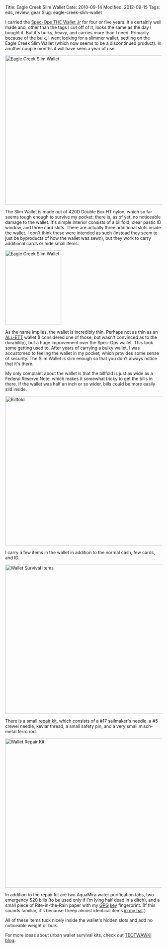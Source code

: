 Title: Eagle Creek Slim Wallet
Date: 2010-09-14
Modified: 2012-09-15
Tags: edc, review, gear
Slug: eagle-creek-slim-wallet

I carried the <a href="http://www.specopsbrand.com/ProductDetails.asp?ProductID=11">Spec-Ops THE Wallet Jr</a> for four or five years. It's certainly well made and, other than the tags I cut off of it, looks the same as the day I bought it. But it's bulky, heavy, and carries more than I need. Primarily because of the bulk, I went looking for a slimmer wallet, settling on the Eagle Creek Slim Wallet (which now seems to be a discontinued product). In another couple months it will have seen a year of use.

<a href="http://www.flickr.com/photos/pigmonkey/4991635878/" title="Eagle Creek Slim Wallet by Pig Monkey, on Flickr"><img src="http://farm5.static.flickr.com/4150/4991635878_7dfdba631a_z.jpg" width="640" height="480" alt="Eagle Creek Slim Wallet" /></a>

<!--more-->

The Slim Wallet is made out of 420D Double Box HT nylon, which so far seems tough enough to survive my pocket: there is, as of yet, no noticeable damage to the wallet. It's simple interior consists of a billfold, clear pastic ID window, and three card slots. There are actually three additional slots inside the wallet. I don't think these were intended as such (instead they seem to just be byproducts of how the wallet was sewn), but they work to carry additional cards or hide small items.

<a href="http://www.flickr.com/photos/pigmonkey/4991031041/" title="Eagle Creek Slim Wallet by Pig Monkey, on Flickr"><img src="http://farm5.static.flickr.com/4105/4991031041_e45713b325_m.jpg" width="180" height="240" alt="Eagle Creek Slim Wallet" class="right" /></a>

As the name implies, the wallet is incredibly thin. Perhaps not as thin as an <a href="http://www.all-ett.com/">ALL-ETT</a> wallet (I considered one of those, but wasn't convinced as to the durability), but a huge improvement over the Spec-Ops wallet. This took some getting used to. After years of carrying a bulky wallet, I was accustomed to feeling the wallet in my pocket, which provides some sense of security. The Slim Wallet is slim enough so that you don't always notice that it's there.

My only complaint about the wallet is that the billfold is just as wide as a Federal Reserve Note, which makes it somewhat tricky to get the bills in there. If the wallet was half an inch or so wider, bills could be more easily slid inside.

<a href="http://www.flickr.com/photos/pigmonkey/4991639982/" title="Billfold by Pig Monkey, on Flickr"><img src="http://farm5.static.flickr.com/4150/4991639982_fb6cb0c4bf_z.jpg" width="640" height="480" alt="Billfold" /></a>

I carry a few items in the wallet in addition to the normal cash, few cards, and ID.

<a href="http://www.flickr.com/photos/pigmonkey/4991632266/" title="Wallet Survival Items by Pig Monkey, on Flickr"><img src="http://farm5.static.flickr.com/4128/4991632266_e05b5b2755_z.jpg" width="640" height="480" alt="Wallet Survival Items" /></a>

There is a small <a href="http://pig-monkey.com/2009/06/07/possibles-pouch/#repair-kit">repair kit</a>, which consists of a #17 sailmaker's needle, a #5 crewel needle, kevlar thread, a small safety pin, and a very small misch-metal ferro rod.

<a href="http://www.flickr.com/photos/pigmonkey/4991023335/" title="Wallet Repair Kit by Pig Monkey, on Flickr"><img src="http://farm5.static.flickr.com/4125/4991023335_d47d11d59f_z.jpg" width="640" height="480" alt="Wallet Repair Kit" /></a>

In addition to the repair kit are two AquaMira water purification tabs, two emergency $20 bills (to be used only if I'm lying half dead in a ditch), and a small piece of Rite-in-the-Rain paper with my <a href="https://secure.wikimedia.org/wikipedia/en/wiki/GNU_Privacy_Guard">GPG</a> <a href="http://pig-monkey.com/key.asc">key</a> fingerprint. (If this sounds familiar, it's because I keep almost identical items <a href="http://pig-monkey.com/2010/07/24/the-humble-boonie-hat/">in my hat</a>.)

All of these items tuck nicely inside the wallet's hidden slots and add no noticeable weight or bulk.

For more ideas about urban wallet survival kits, check out <a href="http://teotwawkiblog.blogspot.com/2010/08/wallet-urban-survival-tricks.html">TEOTWAWKI blog</a>.
